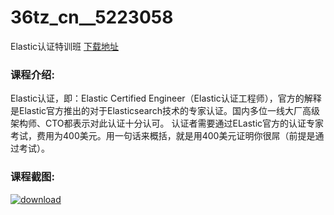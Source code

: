 # 36tz_cn__5223058
Elastic认证特训班
[下载地址](http://www.36tz.cn/article/5223058 "下载地址")
### 课程介绍:
Elastic认证，即：Elastic Certified Engineer（Elastic认证工程师），官方的解释是Elastic官方推出的对于Elasticsearch技术的专家认证。国内多位一线大厂高级架构师、CTO都表示对此认证十分认可。
认证者需要通过ELastic官方的认证专家考试，费用为400美元。用一句话来概括，就是用400美元证明你很屌（前提是通过考试）。

### 课程截图:
[![download](http://36tz.cn/muke_img/2022_03_2-4.png "下载地址")](http://www.36tz.cn "下载地址")
